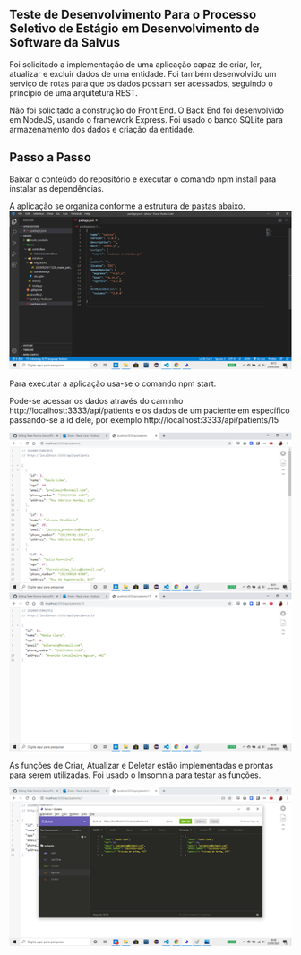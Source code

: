 ## Teste de Desenvolvimento Para o Processo Seletivo de Estágio em Desenvolvimento de Software da Salvus

Foi solicitado a implementação de uma aplicação capaz de criar, ler, atualizar e excluir dados de uma entidade. Foi também desenvolvido um serviço de rotas para que os dados possam ser acessados, seguindo o princípio de uma arquitetura REST.

Não foi solicitado a construção do Front End. O Back End foi desenvolvido em NodeJS, usando o framework Express. Foi usado o banco SQLite para armazenamento dos dados e criação da entidade.

## Passo a Passo

Baixar o conteúdo do repositório e executar o comando npm install para instalar as dependências.

A aplicação se organiza conforme a estrutura de pastas abaixo.
<img src="./img/01.png">

Para executar a aplicação usa-se o comando npm start. 

Pode-se acessar os dados através do caminho http://localhost:3333/api/patients e os dados de um paciente em específico passando-se a id dele, por exemplo http://localhost:3333/api/patients/15

<img src="./img/06.png">
<img src="./img/05.png">

As funções de Criar, Atualizar e Deletar estão implementadas e prontas para serem utilizadas. Foi usado o Imsomnia para testar as funções. 

<img src="./img/07.png">
